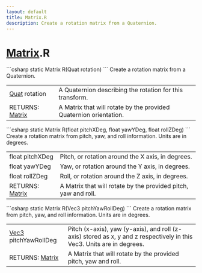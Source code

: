 ```yaml
---
layout: default
title: Matrix.R
description: Create a rotation matrix from a Quaternion.
---
```

# [Matrix]({{site.url}}/Pages/Reference/Matrix.html).R

<div class='signature' markdown='1'>
```csharp
static Matrix R(Quat rotation)
```
Create a rotation matrix from a Quaternion.
</div>

|  |  |
|--|--|
|[Quat]({{site.url}}/Pages/Reference/Quat.html) rotation|A Quaternion describing the rotation for              this transform.|
|RETURNS: [Matrix]({{site.url}}/Pages/Reference/Matrix.html)|A Matrix that will rotate by the provided Quaternion orientation.|

<div class='signature' markdown='1'>
```csharp
static Matrix R(float pitchXDeg, float yawYDeg, float rollZDeg)
```
Create a rotation matrix from pitch, yaw, and roll
information. Units are in degrees.
</div>

|  |  |
|--|--|
|float pitchXDeg|Pitch, or rotation around the X axis, in             degrees.|
|float yawYDeg|Yaw, or rotation around the Y axis, in              degrees.|
|float rollZDeg|Roll, or rotation around the Z axis, in             degrees.|
|RETURNS: [Matrix]({{site.url}}/Pages/Reference/Matrix.html)|A Matrix that will rotate by the provided pitch, yaw and roll.|

<div class='signature' markdown='1'>
```csharp
static Matrix R(Vec3 pitchYawRollDeg)
```
Create a rotation matrix from pitch, yaw, and roll
information. Units are in degrees.
</div>

|  |  |
|--|--|
|[Vec3]({{site.url}}/Pages/Reference/Vec3.html) pitchYawRollDeg|Pitch (x-axis), yaw (y-axis), and              roll (z-axis) stored as x, y and z respectively in this Vec3.             Units are in degrees.|
|RETURNS: [Matrix]({{site.url}}/Pages/Reference/Matrix.html)|A Matrix that will rotate by the provided pitch, yaw and roll.|




